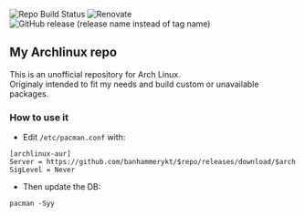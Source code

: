 ![Repo Build Status](https://img.shields.io/github/actions/workflow/status/zaggash/archlinux-aur/run-build-repo.yaml?label=REPO%20BUILD&logo=archlinux&logoColor=white&style=for-the-badge)
![Renovate](https://img.shields.io/github/actions/workflow/status/zaggash/archlinux-aur/run-renovate.yaml?label=renovate&logo=RenovateBot&logoColor=white&style=for-the-badge)  
![GitHub release (release name instead of tag name)](https://img.shields.io/github/v/release/banhammerykt/archlinux-aur?display_name=release&include_prereleases&label=Latest%20Repo%20Build&logo=archlinux&style=for-the-badge)

## My Archlinux repo

This is an unofficial repository for Arch Linux.  
Originaly intended to fit my needs and build custom or unavailable packages.

### How to use it

- Edit `/etc/pacman.conf` with:

```
[archlinux-aur]
Server = https://github.com/banhammerykt/$repo/releases/download/$arch
SigLevel = Never
```

- Then update the DB:

```
pacman -Syy
```
